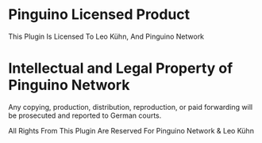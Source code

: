 # Pinguino Licensed Product

This Plugin Is Licensed To Leo Kühn, And Pinguino Network

# Intellectual and Legal Property of Pinguino Network

Any copying, production, distribution, reproduction, or paid forwarding will be prosecuted and reported to German courts.

All Rights From This Plugin Are Reserved For Pinguino Network & Leo Kühn
